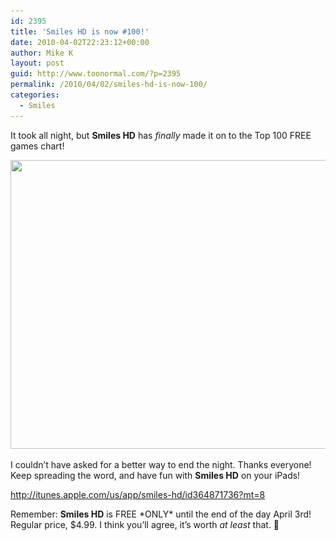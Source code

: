 ```yaml
---
id: 2395
title: 'Smiles HD is now #100!'
date: 2010-04-02T22:23:12+00:00
author: Mike K
layout: post
guid: http://www.toonormal.com/?p=2395
permalink: /2010/04/02/smiles-hd-is-now-100/
categories:
  - Smiles
---
```

It took all night, but **Smiles HD** has _finally_ made it on to the Top 100 FREE games chart!

[<img src="/wp-content/uploads/2010/04/Free100-640x462.png" alt="" title="Free100" width="640" height="462" class="aligncenter size-large wp-image-2396" srcset="/wp-content/uploads/2010/04/Free100-640x462.png 640w, /wp-content/uploads/2010/04/Free100-449x325.png 449w, /wp-content/uploads/2010/04/Free100.png 1145w" sizes="(max-width: 640px) 100vw, 640px" />](/wp-content/uploads/2010/04/Free100.png)

I couldn&#8217;t have asked for a better way to end the night. Thanks everyone! Keep spreading the word, and have fun with **Smiles HD** on your iPads!

<http://itunes.apple.com/us/app/smiles-hd/id364871736?mt=8>

Remember: **Smiles HD** is FREE \*ONLY\* until the end of the day April 3rd! Regular price, $4.99. I think you&#8217;ll agree, it&#8217;s worth _at least_ that. 🙂